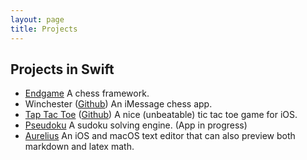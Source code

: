 ```yaml
---
layout: page
title: Projects
---
```

## Projects in Swift

- [Endgame](https://github.com/proxpero/Winchester/tree/master/Endgame) A chess framework.
- Winchester ([Github](https://github.com/proxpero/Winchester)) An iMessage chess app.
- [Tap Tac Toe](https://itunes.apple.com/us/app/tap-tac-toe/id1186370089?ls=1&mt=8) ([Github](https://github.com/proxpero/TapTacToe)) A nice (unbeatable) tic tac toe game for iOS.
- [Pseudoku](https://github.com/proxpero/Pseudoku/tree/master/Engine) A sudoku solving engine. (App in progress)
- [Aurelius](https://github.com/proxpero/Aurelius) An iOS and macOS text editor that can also preview both markdown and latex math.
